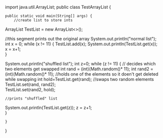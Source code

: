 import java.util.ArrayList;
public class TestArrayList {

	public static void main(String[] args) {
		//create list to store ints
ArrayList<Integer> TestList = new ArrayList<>();

//this segment prints out the original array
System.out.println("normal list");
int x = 0;
while (x != 11) {
TestList.add(x);
System.out.println(TestList.get(x));
x = x+1;	
}




System.out.println("shuffled list");
int z=0;
while (z != 11) {
// decides which two elements get swapped
	int rand = (int)(Math.random()* 11);
	int rand2 = (int)(Math.random()* 11);
	//holds one of the elements so it doen't get deleted while swapping
	int hold=TestList.get(rand);
//swaps two random elements
	TestList.set(rand, rand2);	
	TestList.set(rand2, hold);

		
	//prints "shuffled" list
System.out.println(TestList.get(z));
z = z+1;	
}
	
	
	}

}
  
